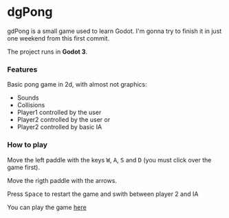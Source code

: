 # dgPong

gdPong is a small game used to learn Godot. I'm gonna try to finish it in just one weekend from this first commit. 

The project runs in **Godot 3**.

### Features

Basic pong game in 2d, with almost not graphics:

- Sounds
- Collisions
- Player1 controlled by the user
- Player2 controlled by the user 
  or
- Player2 controlled by basic IA

### How to play

Move the left paddle with the keys <kbd>W</kbd>, <kbd>A</kbd>, <kbd>S</kbd> and <kbd>D</kbd> (you must click over the game first).

Move the rigth paddle with the arrows.

Press <kbd>Space</kbd> to restart the game and swith between player 2 and IA

You can play the game [here](https://oscaralonsob.github.io/gdGames/)
